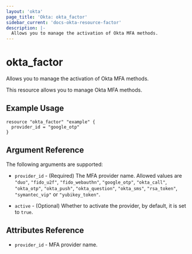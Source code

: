 ```yaml
---
layout: 'okta'
page_title: 'Okta: okta_factor'
sidebar_current: 'docs-okta-resource-factor'
description: |-
  Allows you to manage the activation of Okta MFA methods.
---
```


# okta_factor

Allows you to manage the activation of Okta MFA methods.

This resource allows you to manage Okta MFA methods.

## Example Usage

```hcl
resource "okta_factor" "example" {
  provider_id = "google_otp"
}
```

## Argument Reference

The following arguments are supported:

- `provider_id` - (Required) The MFA provider name.
  Allowed values are `"duo"`, `"fido_u2f"`, `"fido_webauthn"`, `"google_otp"`, `"okta_call"`, `"okta_otp"`, `"okta_push"`, `"okta_question"`, `"okta_sms"`, `"rsa_token"`, `"symantec_vip"` or `"yubikey_token"`.

- `active` - (Optional) Whether to activate the provider, by default, it is set to `true`.

## Attributes Reference

- `provider_id` - MFA provider name.
